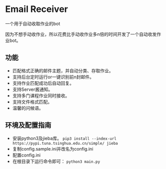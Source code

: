 # Email Receiver
一个用于自动收取作业的bot

因为不想手动收作业，所以花费比手动收作业多n倍的时间开发了一个自动收发作业bot。

## 功能

- 匹配格式正确的邮件主题，并自动分类、存取作业。
- 支持后台定时运行or一键识别前n封邮件。
- 支持作业匹配成功后自动回复。
- 支持Server酱通知。
- 支持多门课程作业同时接收。
- 支持文件格式匹配。
- 温馨的问候语。

## 环境及配置指南
- 安装python3及jieba库。
`pip3 install --index-url https://pypi.tuna.tsinghua.edu.cn/simple/ jieba`
- 复制config.sample.ini并改名为config.ini
- 配置config.ini
- 在根目录下运行命令即可：
`python3 main.py`
